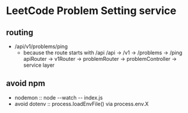 # LeetCode Problem Setting service

## routing

- /api/v1/problems/ping
  - because the route starts with /api
    /api -> /v1 -> /problems -> /ping
    apiRouter -> v1Router -> problemRouter -> problemController -> service layer

## avoid npm

- nodemon :: node --watch -- index.js
- avoid dotenv :: process.loadEnvFile() via process.env.X
